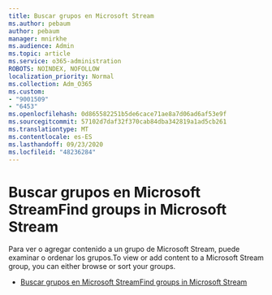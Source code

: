 ```yaml
---
title: Buscar grupos en Microsoft Stream
ms.author: pebaum
author: pebaum
manager: mnirkhe
ms.audience: Admin
ms.topic: article
ms.service: o365-administration
ROBOTS: NOINDEX, NOFOLLOW
localization_priority: Normal
ms.collection: Adm_O365
ms.custom:
- "9001509"
- "6453"
ms.openlocfilehash: 0d865582251b5de6cace71ae8a7d06ad6af53e9f
ms.sourcegitcommit: 57102d7daf32f370cab84dba342819a1ad5cb261
ms.translationtype: MT
ms.contentlocale: es-ES
ms.lasthandoff: 09/23/2020
ms.locfileid: "48236284"
---
```

# <a name="find-groups-in-microsoft-stream"></a><span data-ttu-id="47f43-102">Buscar grupos en Microsoft Stream</span><span class="sxs-lookup"><span data-stu-id="47f43-102">Find groups in Microsoft Stream</span></span>

<span data-ttu-id="47f43-103">Para ver o agregar contenido a un grupo de Microsoft Stream, puede examinar o ordenar los grupos.</span><span class="sxs-lookup"><span data-stu-id="47f43-103">To view or add content to a Microsoft Stream group, you can either browse or sort your groups.</span></span>  

- [<span data-ttu-id="47f43-104">Buscar grupos en Microsoft Stream</span><span class="sxs-lookup"><span data-stu-id="47f43-104">Find groups in Microsoft Stream</span></span>](https://docs.microsoft.com/stream/portal-browse-filter-groups)
